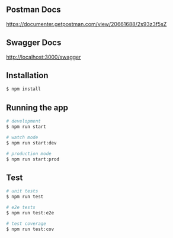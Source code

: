 ## Postman Docs

<a href='https://documenter.getpostman.com/view/20661688/2s93z3f5sZ'>https://documenter.getpostman.com/view/20661688/2s93z3f5sZ</a>

## Swagger Docs

<a href='http://localhost:3000/swagger'>http://localhost:3000/swagger</a>

## Installation

```bash
$ npm install
```

## Running the app

```bash
# development
$ npm run start

# watch mode
$ npm run start:dev

# production mode
$ npm run start:prod
```

## Test

```bash
# unit tests
$ npm run test

# e2e tests
$ npm run test:e2e

# test coverage
$ npm run test:cov
```


